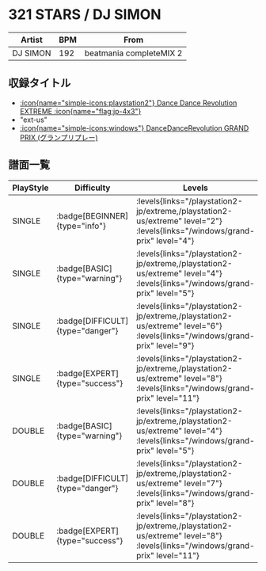 # 321 STARS / DJ SIMON

|Artist|BPM|From|
|------|---|----|
|DJ SIMON|192|beatmania completeMIX 2|

## 収録タイトル

- [:icon{name="simple-icons:playstation2"} Dance Dance Revolution EXTREME :icon{name="flag:jp-4x3"}](/playstation2-jp/extreme)
- "ext-us"
- [:icon{name="simple-icons:windows"} DanceDanceRevolution GRAND PRIX (グランプリプレー)](/windows/grand-prix)

## 譜面一覧

|PlayStyle|Difficulty|Levels|Notes|Movie|
|---------|----------|------|-----|-----|
|SINGLE| :badge[BEGINNER]{type="info"}| :levels{links="/playstation2-jp/extreme,/playstation2-us/extreme" level="2"} :levels{links="/windows/grand-prix" level="4"}|95/0||
|SINGLE| :badge[BASIC]{type="warning"}| :levels{links="/playstation2-jp/extreme,/playstation2-us/extreme" level="4"} :levels{links="/windows/grand-prix" level="5"}|146/5||
|SINGLE| :badge[DIFFICULT]{type="danger"}| :levels{links="/playstation2-jp/extreme,/playstation2-us/extreme" level="6"} :levels{links="/windows/grand-prix" level="9"}|239/15||
|SINGLE| :badge[EXPERT]{type="success"}| :levels{links="/playstation2-jp/extreme,/playstation2-us/extreme" level="8"} :levels{links="/windows/grand-prix" level="11"}|308/7||
|DOUBLE| :badge[BASIC]{type="warning"}| :levels{links="/playstation2-jp/extreme,/playstation2-us/extreme" level="4"} :levels{links="/windows/grand-prix" level="5"}|147/5||
|DOUBLE| :badge[DIFFICULT]{type="danger"}| :levels{links="/playstation2-jp/extreme,/playstation2-us/extreme" level="7"} :levels{links="/windows/grand-prix" level="8"}|241/7||
|DOUBLE| :badge[EXPERT]{type="success"}| :levels{links="/playstation2-jp/extreme,/playstation2-us/extreme" level="8"} :levels{links="/windows/grand-prix" level="11"}|307/7||
